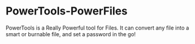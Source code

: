 # PowerTools-PowerFiles
PowerTools is a Really Powerful tool for Files. It can convert any file into a smart or burnable file, and set a password in the go!
